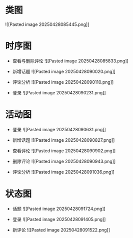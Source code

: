 # 类图
![[Pasted image 20250428085445.png]]


# 时序图
- 查看与删除评论
   ![[Pasted image 20250428085833.png]]

- 新增话题
  ![[Pasted image 20250428090020.png]]

- 评论分析
  ![[Pasted image 20250428090110.png]]

- 登录
  ![[Pasted image 20250428090231.png]]





# 活动图

- 登录
  ![[Pasted image 20250428090631.png]]

- 新增话题
  ![[Pasted image 20250428090827.png]]

- 查看评论
  ![[Pasted image 20250428090902.png]]

- 删除评论
  ![[Pasted image 20250428090943.png]]

- 评论分析
  ![[Pasted image 20250428091036.png]]


# 状态图

- 话题
  ![[Pasted image 20250428091724.png]]

- 登录
  ![[Pasted image 20250428091405.png]]

- 新评论
  ![[Pasted image 20250428091522.png]]

